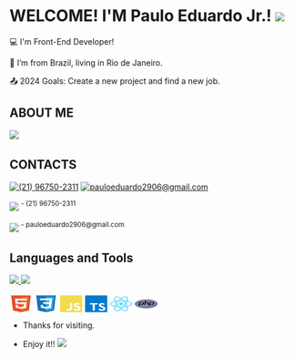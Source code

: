 # WELCOME! I'M Paulo Eduardo Jr.!   <img src="https://github.com/TheDudeThatCode/TheDudeThatCode/blob/master/Assets/Earth.gif" width="30"/>





:computer: I'm Front-End Developer!

:house_with_garden: I’m from Brazil, living in Rio de Janeiro.

:outbox_tray: 2024 Goals: Create a new project and find a new job.




## ABOUT ME

<p align="left">
<a href="https://www.linkedin.com/in/pauloeduardojr/" target="_blank"><img src="https://img.shields.io/badge/-LinkedIn-%230077B5?style=for-the-badge&logo=linkedin&logoColor=white" target="_blank"></a> 
</p>




## CONTACTS

<p align="left">
<a href="https://api.whatsapp.com/send?phone=5521967502311" target="_blank"><img src="https://img.shields.io/badge/WhatsApp-25D366?style=for-the-badge&logo=whatsapp&logoColor=white" alt="(21) 96750-2311" title="(21) 96750-2311"/></a>
<a href="mailto:pauloeduardo2906@gmail.com" target="_blank"><img src="https://img.shields.io/badge/Gmail-D14836?style=for-the-badge&logo=gmail&logoColor=white" alt="pauloeduardo2906@gmail.com" title="pauloeduardo2906@gmail.com"/></a> 
</p>




<p>
<sub><img height="30rem" src="https://logodownload.org/wp-content/uploads/2015/04/whatsapp-logo-png-0-1536x1536.png"></sub> <sup> - (21) 96750-2311</sup>
</p>

<p>
<sub><img height="20rem" src="https://imagepng.org/wp-content/uploads/2018/03/gmail-cone-icon.png"></sub> <sup> - pauloeduardo2906@gmail.com</sup>
</p>



## Languages and Tools

<a href="https://github.com/pauloeduardo2906">
<img height="150rem" src="https://github-readme-stats.vercel.app/api?username=pauloeduardo2906&show_icons=true&theme=tokyonight&include_all_commits=true&count_private=true"/>
<img height="150rem" src="https://github-readme-stats.vercel.app/api/top-langs/?username=pauloeduardo2906&layout=compact&theme=tokyonight"/>
</a>

<br/>


<div style="display: inline_block"><br>
  <img align="center" alt="HTML 5" height="30" width="40" src="https://raw.githubusercontent.com/devicons/devicon/master/icons/html5/html5-original.svg">
  <img align="center" alt="CSS 3" height="30" width="40" src="https://raw.githubusercontent.com/devicons/devicon/master/icons/css3/css3-original.svg">
  <img align="center" alt="Javascript" height="30" width="40" src="https://raw.githubusercontent.com/devicons/devicon/master/icons/javascript/javascript-plain.svg">
  <img align="center" alt="Typescript" height="30" width="40" src="https://raw.githubusercontent.com/devicons/devicon/master/icons/typescript/typescript-plain.svg">
  <img align="center" alt="ReactJS" height="30" width="40" src="https://raw.githubusercontent.com/devicons/devicon/master/icons/react/react-original.svg">
  <img align="center" alt="PHP" height="30" width="40" src="https://raw.githubusercontent.com/devicons/devicon/master/icons/php/php-original.svg"/>
</div>

                                                                                                                  




                                                                                                                          
- Thanks for visiting. 

- Enjoy it!! <img src="https://github.com/TheDudeThatCode/TheDudeThatCode/blob/master/Assets/Handshake.gif" width="40"/>
